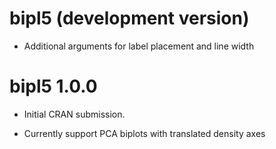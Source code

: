 # bipl5 (development version)

* Additional arguments for label placement and line width

# bipl5 1.0.0

* Initial CRAN submission.

* Currently support PCA biplots with translated density axes
